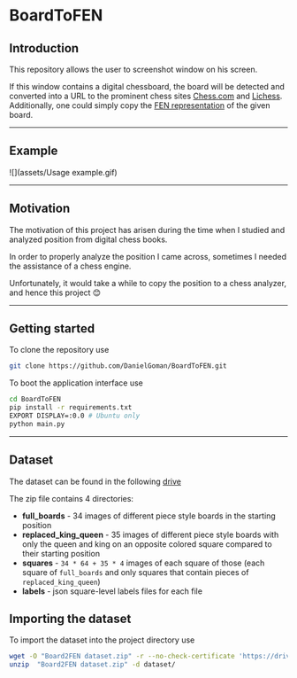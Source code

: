 # BoardToFEN

Introduction
-
This repository allows the user to screenshot window on his screen.

If this window contains a digital chessboard, the board will be detected and converted into a URL to the prominent chess 
sites [Chess.com](https://www.chess.com) and [Lichess](https://www.lichess.org). 
Additionally, one could simply copy the [FEN representation](https://www.chess.com/terms/fen-chess) of the given board.

---

Example
-

![](assets/Usage example.gif)

---

Motivation
-
The motivation of this project has arisen during the time when I studied and analyzed position from digital chess books.

In order to properly analyze the position I came across, sometimes I needed the assistance of a chess engine.

Unfortunately, it would take a while to copy the position to a chess analyzer, and hence this project 😊

---

Getting started
-

To clone the repository use
```bash
git clone https://github.com/DanielGoman/BoardToFEN.git
```

To boot the application interface use
```bash
cd BoardToFEN
pip install -r requirements.txt
EXPORT DISPLAY=:0.0 # Ubuntu only
python main.py
```

---

Dataset
-
The dataset can be found in the following [drive](https://drive.google.com/file/d/1xc9vXlE55g4SCeJNspAnF_j-QJTNaoaZ/view?usp=drive_link)

The zip file contains 4 directories:
- **full_boards** - 34 images of different piece style boards in the starting position
- **replaced_king_queen** - 35 images of different piece style boards with only the queen and king on an opposite 
colored square compared to their starting position
- **squares** - `34 * 64 + 35 * 4` images of each square of those (each square of `full_boards` and only squares that 
contain pieces of `replaced_king_queen`)
- **labels** - json square-level labels files for each file

Importing the dataset
-
To import the dataset into the project directory use
```bash
wget -O "Board2FEN dataset.zip" -r --no-check-certificate 'https://drive.google.com/uc?export=download&id=1xc9vXlE55g4SCeJNspAnF_j-QJTNaoaZ' 
unzip  "Board2FEN dataset.zip" -d dataset/
```
